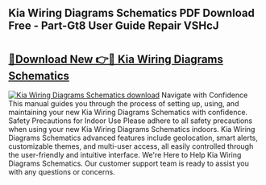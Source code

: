 ## Kia Wiring Diagrams Schematics PDF Download Free - Part-Gt8 User Guide Repair VSHcJ

# <h2><a href="http://dfmdh1.blite.top/?on=Kia+Wiring+Diagrams+Schematics">🔗Download New 👉🔴 Kia Wiring Diagrams Schematics</a></h2>

[![Kia Wiring Diagrams Schematics download](https://i.imgur.com/lujVjoI.png)](http://dfmdh1.blite.top/?on=Kia+Wiring+Diagrams+Schematics)
Navigate with Confidence This manual guides you through the process of setting up, using, and maintaining your new Kia Wiring Diagrams Schematics with confidence. Safety Precautions for Indoor Use Please adhere to all safety precautions when using your new Kia Wiring Diagrams Schematics indoors. Kia Wiring Diagrams Schematics advanced features include geolocation, smart alerts, customizable themes, and multi-user access, all easily controlled through the user-friendly and intuitive interface. We're Here to Help Kia Wiring Diagrams Schematics. Our customer support team is ready to assist you with any questions or concerns.
